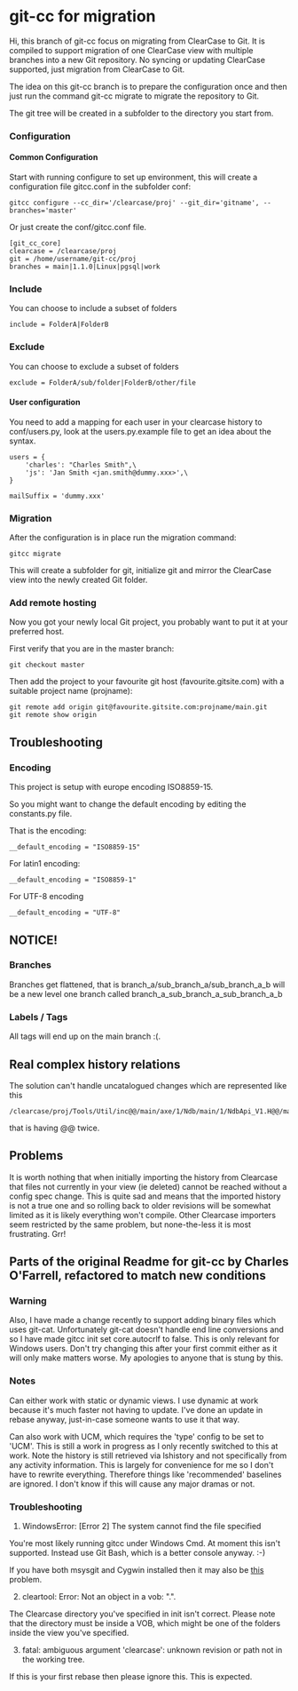 # git-cc for migration

Hi, this branch of git-cc focus on migrating from ClearCase to Git. It is compiled to
support migration of one ClearCase view with multiple branches into a new Git repository.
No syncing or updating ClearCase supported, just migration from ClearCase to Git.

The idea on this git-cc branch is to prepare the configuration once and then just run the
command git-cc migrate to migrate the repository to Git.

The git tree will be created in a subfolder to the directory you start from.

### Configuration

#### Common Configuration

Start with running configure to set up environment, this will create a configuration file
gitcc.conf in the subfolder conf:

    gitcc configure --cc_dir='/clearcase/proj' --git_dir='gitname', --branches='master'

Or just create the conf/gitcc.conf file.

    [git_cc_core]
    clearcase = /clearcase/proj
    git = /home/username/git-cc/proj
    branches = main|1.1.0|Linux|pgsql|work

### Include

You can choose to include a subset of folders

    include = FolderA|FolderB

### Exclude

You can choose to exclude a subset of folders

    exclude = FolderA/sub/folder|FolderB/other/file


#### User configuration

You need to add a mapping for each user in your clearcase history to conf/users.py, look at the users.py.example file
to get an idea about the syntax.

    users = {
        'charles': "Charles Smith",\
        'js': 'Jan Smith <jan.smith@dummy.xxx>',\
    }

    mailSuffix = 'dummy.xxx'

### Migration

After the configuration is in place run the migration command:

    gitcc migrate

This will create a subfolder for git, initialize git and mirror the ClearCase view into
the newly created Git folder.

### Add remote hosting

Now you got your newly local Git project, you probably want to put it at your preferred host.

First verify that you are in the master branch:

    git checkout master

Then add the project to your favourite git host (favourite.gitsite.com) with a suitable
project name (projname):

    git remote add origin git@favourite.gitsite.com:projname/main.git
    git remote show origin

## Troubleshooting

### Encoding

This project is setup with europe encoding ISO8859-15.

So you might want to change the default encoding by editing the constants.py file.

That is the encoding:

    __default_encoding = "ISO8859-15"

For latin1 encoding:

    __default_encoding = "ISO8859-1"

For UTF-8 encoding

    __default_encoding = "UTF-8"


## NOTICE!

### Branches

Branches get flattened, that is branch_a/sub_branch_a/sub_branch_a_b will be a new level one branch called branch_a_sub_branch_a_sub_branch_a_b

### Labels / Tags

All tags will end up on the main branch :(.


## Real complex history relations

The solution can't handle uncatalogued changes which are represented like this

    /clearcase/proj/Tools/Util/inc@@/main/axe/1/Ndb/main/1/NdbApi_V1.H@@/main/1

that is having @@ twice.


## Problems

It is worth nothing that when initially importing the history from Clearcase
that files not currently in your view (ie deleted) cannot be reached without
a config spec change. This is quite sad and means that the imported history is
not a true one and so rolling back to older revisions will be somewhat limited
as it is likely everything won't compile. Other Clearcase importers seem
restricted by the same problem, but none-the-less it is most frustrating. Grr!


## Parts of the original Readme for git-cc by Charles O'Farrell, refactored to match new conditions


### Warning

Also, I have made a change recently to support adding binary files which uses
git-cat. Unfortunately git-cat doesn't handle end line conversions and so I
have made gitcc init set core.autocrlf to false. This is only relevant for
Windows users. Don't try changing this after your first commit either as it
will only make matters worse. My apologies to anyone that is stung by this.


### Notes

Can either work with static or dynamic views. I use dynamic at work because
it's much faster not having to update. I've done an update in rebase anyway,
just-in-case someone wants to use it that way.

Can also work with UCM, which requires the 'type' config to be set to 'UCM'.
This is still a work in progress as I only recently switched to this at work.
Note the history is still retrieved via lshistory and not specifically from
any activity information. This is largely for convenience for me so I don't have
to rewrite everything. Therefore things like 'recommended' baselines are ignored.
I don't know if this will cause any major dramas or not.

### Troubleshooting

1. WindowsError: [Error 2] The system cannot find the file specified

You're most likely running gitcc under Windows Cmd. At moment this isn't
supported. Instead use Git Bash, which is a better console anyway. :-)

If you have both msysgit and Cygwin installed then it may also be
[this](https://github.com/charleso/git-cc/issues/10) problem.

2. cleartool: Error: Not an object in a vob: ".".

The Clearcase directory you've specified in init isn't correct. Please note
that the directory must be inside a VOB, which might be one of the folders
inside the view you've specified.

3. fatal: ambiguous argument 'clearcase': unknown revision or path not in the working tree.

If this is your first rebase then please ignore this. This is expected.

